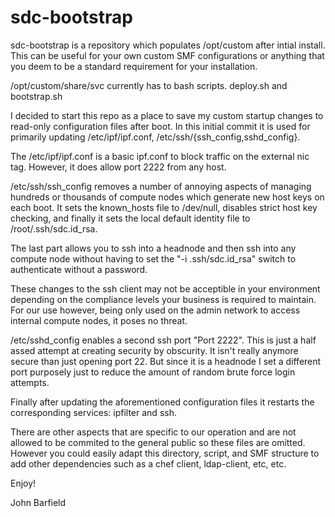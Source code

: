 # sdc-bootstrap

 sdc-bootstrap is a repository which populates /opt/custom after intial install. 
 This can be useful for your own custom SMF configurations or anything that you
 deem to be a standard requirement for your installation. 

 /opt/custom/share/svc currently has to bash scripts. deploy.sh and bootstrap.sh

 I decided to start this repo as a place to save my custom startup changes to 
 read-only configuration files after boot. In this initial commit it is used for
 primarily updating /etc/ipf/ipf.conf, /etc/ssh/{ssh_config,sshd_config}. 

 The /etc/ipf/ipf.conf is a basic ipf.conf to block traffic on the external nic
 tag. However, it does allow port 2222 from any host. 

 /etc/ssh/ssh_config removes a number of annoying aspects of managing hundreds
 or thousands of compute nodes which generate new host keys on each boot. It
 sets the known_hosts file to /dev/null, disables strict host key checking, and
 finally it sets the local default identity file to /root/.ssh/sdc.id_rsa. 
 
 The last part allows you to ssh into a headnode and then ssh into any compute
 node without having to set the "-i .ssh/sdc.id_rsa" switch to authenticate 
 without a password. 

 These changes to the ssh client may not be acceptible in your environment 
 depending on the compliance levels your business is required to maintain. 
 For our use however, being only used on the admin network to access internal
 compute nodes, it poses no threat. 

 /etc/sshd_config enables a second ssh port "Port 2222". This is just a half
 assed attempt at creating security by obscurity. It isn't really anymore 
 secure than just opening port 22. But since it is a headnode I set a different
 port purposely just to reduce the amount of random brute force login attempts.
 
 Finally after updating the aforementioned configuration files it restarts the
 corresponding services: ipfilter and ssh. 

 There are other aspects that are specific to our operation and are not allowed
 to be commited to the general public so these files are omitted. However you
 could easily adapt this directory, script, and SMF structure to add other 
 dependencies such as a chef client, ldap-client, etc, etc. 

 Enjoy!

 John Barfield
